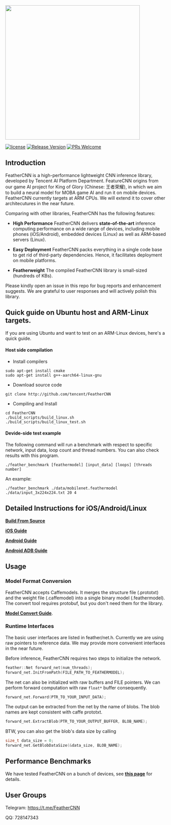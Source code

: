 <img width="420"  src="https://github.com/Tencent/FeatherCNN/wiki/Images/logo.png"/>

[![license](http://img.shields.io/badge/license-BSD3-blue.svg?style=flat)](https://github.com/Tencent/FeatherCNN/blob/master/LICENSE)
[![Release Version](https://img.shields.io/badge/release-0.1.0-red.svg)](https://github.com/Tencent/FeatherCNN/releases)
[![PRs Welcome](https://img.shields.io/badge/PRs-welcome-brightgreen.svg)](https://github.com/Tencent/FeatherCNN/pulls)

## Introduction

FeatherCNN is a high-performance lightweight CNN inference library, developed by Tencent AI Platform Department. 
FeatureCNN origins from our game AI project for King of Glory (Chinese: 王者荣耀), in which we aim to build a neural model for MOBA game AI and run it on mobile devices. 
FeatherCNN currently targets at ARM CPUs. 
We will extend it to cover other architecutures in the near future.

Comparing with other libraries, FeatherCNN has the following features: 

- **High Performance** FeatherCNN delivers **state-of-the-art** inference computing performance on a wide range of devices, including mobile phones (iOS/Android), embedded devices (Linux) as well as ARM-based servers (Linux). 

- **Easy Deployment** FeatherCNN packs everything in a single code base to get rid of third-party dependencies. Hence, it facilitates deployment on mobile platforms. 
<!---
FeatherCNN's own model format is fully compatible with Caffe models. We are working to provide compatibility with other pre-trained models.
--->

- **Featherweight** The compiled FeatherCNN library is small-sized (hundreds of KBs). 

Please kindly open an issue in this repo for bug reports and enhancement suggests. We are grateful to user responses and will actively polish this library.

## Quick guide on Ubuntu host and ARM-Linux targets.
If you are using Ubuntu and want to test on an ARM-Linux devices, here's a quick guide.
#### Host side compilation
- Install compilers
```
sudo apt-get install cmake
sudo apt-get install g++-aarch64-linux-gnu
```
- Download source code
```
git clone http://github.com/tencent/FeatherCNN
```
- Compiling and Install 
```
cd FeatherCNN
./build_scripts/build_linux.sh	
./build_scripts/build_linux_test.sh
```

#### Devide-side test example
The following command will run a benchmark with respect to specific network, input data, loop count and thread numbers. 
You can also check results with this program.
```
./feather_benchmark [feathermodel] [input_data] [loops] [threads number]
```
An example:
```
./feather_benchmark ./data/mobilenet.feathermodel ./data/input_3x224x224.txt 20 4	
```

## Detailed Instructions for iOS/Android/Linux

[**Build From Source**](https://github.com/Tencent/FeatherCNN/wikis/Build-From-Source)

[**iOS Guide**](https://github.com/Tencent/FeatherCNN/wikis/iOS-Guide)

[**Android Guide**](https://github.com/Tencent/FeatherCNN/wiki/Android-Guide)

[**Android ADB Guide**](https://github.com/Tencent/FeatherCNN/wiki/Android-ADB-Guide)

## Usage

### Model Format Conversion

FeatherCNN accepts Caffemodels. It merges the structure file (.prototxt) and the weight file (.caffemodel) into a single binary model (.feathermodel). The convert tool requires protobuf, but you don't need them for the library. 

[**Model Convert Guide**](https://github.com/Tencent/FeatherCNN/wikis/Model-Convert-Guide).

### Runtime Interfaces

The basic user interfaces are listed in feather/net.h. Currently we are using raw pointers to reference data.
We may provide more convenient interfaces in the near future.

Before inference, FeatherCNN requires two steps to initialize the network.
```cpp
feather::Net forward_net(num_threads);
forward_net.InitFromPath(FILE_PATH_TO_FEATHERMODEL);
```
The net can also be initialized with raw buffers and FILE pointers.
We can perform forward computation with raw `float*` buffer consequently. 
```cpp
forward_net.Forward(PTR_TO_YOUR_INPUT_DATA);
```
The output can be extracted from the net by the name of blobs. The blob names are kept consistent with caffe prototxt.
```cpp
forward_net.ExtractBlob(PTR_TO_YOUR_OUTPUT_BUFFER, BLOB_NAME);
```
BTW, you can also get the blob's data size by calling
```cpp
size_t data_size = 0;
forward_net.GetBlobDataSize(&data_size, BLOB_NAME);
```

## Performance Benchmarks
We have tested FeatherCNN on a bunch of devices, see [**this page**](https://github.com/Tencent/FeatherCNN/wikis/Benchmarks) for details.

## User Groups

Telegram: https://t.me/FeatherCNN

QQ: 728147343
